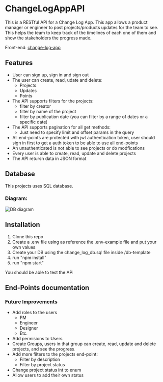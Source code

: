 # ChangeLogAppAPI

This is a RESTful API for a Change Log App. This app allows a product manager or engineer to post projects/products updates for the team to see. This helps the team to keep track of the timelines of each one of them and show the stakeholders the progress made.<br />

Front-end: [change-log-app](https://github.com/Int-Angel/change-log-app)<br />

## Features

- User can sign up, sign in and sign out<br />
- The user can create, read, udate and delete:<br />
  - Projects<br />
  - Updates<br />
  - Points<br />
- The API supports filters for the projects:<br />
  - filter by creator<br />
  - filter by name of the project<br />
  - filter by publication date (you can filter by a range of dates or a specific date)<br />
- The API supports pagination for all get methods:<br />
  - Just need to specify limit and offset params in the query<br />
- All end-points are protected with jwt authentication token, user should sign in first to get a auth token to be able to use all end-points<br />
- An unauthenticated is not able to see projects or do modfications<br />
- Every user is able to create, read, update and delete projects<br />
- The API retursn data in JSON format<br />

## Database

This projects uses SQL database.<br />

### Diagram:

![DB diagram](https://i.imgur.com/eotSHjE.png)

## Installation

1. Clone this repo<br />
2. Create a .env file using as reference the .env-example file and put your own values<br />
3. Create your DB using the change_log_db.sql file inside /db-template<br />
4. run "npm install"<br />
5. run "npm start"<br />

You should be able to test the API<br />

## End-Points documentation

### Future Improvements

- Add roles to the users<br />
  - PM<br />
  - Engineer<br />
  - Designer<br />
  - Etc.<br />
- Add permisions to Users<br />
- Create Groups, users in that group can create, read, update and delete projects, and see the progress.<br />
- Add more filters to the projects end-point:<br />
  - Filter by description<br />
  - Filter by project status<br />
- Change project status int to enum<br />
- Allow users to add their own status<br />
